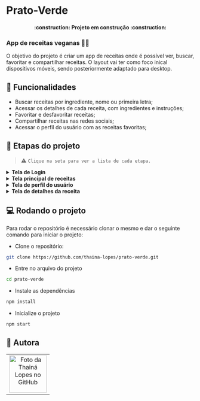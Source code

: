 # Prato-Verde

<h4 align="center"> 
    :construction:  Projeto em construção  :construction:
</h4>

### App de receitas veganas :fork_and_knife::herb:

O objetivo do projeto é criar um app de receitas onde é possível ver, buscar, favoritar e compartilhar receitas. O layout vai ter como foco inical dispositivos móveis, sendo posteriormente adaptado para desktop.

## :hammer: Funcionalidades

- Buscar receitas por ingrediente, nome ou primeira letra;
- Acessar os detalhes de cada receita, com ingredientes e instruções;
- Favoritar e desfavoritar receitas;
- Compartilhar receitas nas redes sociais;
- Acessar o perfil do usuário com as receitas favoritas;

## :memo: Etapas do projeto

> :warning: `Clique na seta para ver a lista de cada etapa.`

<details>
  <summary> <b>Tela de Login</b></summary>
  
1. [x] Desenvolver a tela de formulário com input de nome, e-mail, senha e botão de login.
2. [x] O botão do formulário só deve ser habilitado após um nome de usuário e uma senha com 6 caracteres ou mais serem preenchidos.
3. [x] Após a submissão do formulário, salvar no localStorage o nome do usuário na chave `user`.
4. [x] Redirecionar o usuário para a tela principal de receitas após a submissão e validação com sucesso do login.
5. [x] Implementar responsividade do login.

</details>
<details>
  <summary> <b>Tela principal de receitas</b> </summary>
  
1. [x] Implementar o header posicionando-o de forma fixa e contendo os ícones de menu.
2. [x] Redirecionar o usuário para a tela correta ao clicar em cada ícone no menu.
3. [x] Implementar os botões de categoria para serem utilizados como filtro.
4. [x] Redirecionar o usuário para a tela de perfil ao clicar no botão de perfil.
5. [ ] Implementar o filtro das receitas por meio da API ao clicar no filtro de categoria.
6. [ ] Implementar o filtro como um toggle, o qual se for selecionado novamente, o app deve retornar as receitas sem nenhum filtro.
7. [x] Desenvolver o botão de busca que, ao ser clicado, a barra de busca deve aparecer. O mesmo serve para escondê-la.
8. [ ] Redirecionar o usuário ao clicar no card da receita, para a tela de detalhes, que deve mudar a rota e conter o id da receita na URL.
9. [ ] Realizar uma request para a API passando o id da receita que deve estar disponível nos parâmetros da URL.
   
</details>
<details>
<summary> <b>Tela de perfil do usuário</b> </summary>
  
1. [x] Possuir o nome do usuário digitado no login.
2. [x] Implementar 2 botões: um de "Início" e um de "Sair".
3. [x] Ao clicar no botão de "Voltar", a rota deve mudar para a tela de início.
4. [x] Ao clicar no botão de "Sair", o localStorage deve ser limpo e a rota deve mudar para a tela de login.
5. [ ] Mostrar "Receitas favoritas" e os cards de cada receita, com o botão de "favorito" preenchido e um botão de compartilhar.
6. [ ] O botão de compartilhar deve copiar a URL da tela de detalhes da receita para o clipboard.
7. [ ] O botão de "desfavoritar" deve remover a receita da lista de receitas favoritas do localStorage e da tela.
8. [ ] Ao clicar na foto ou no nome da receita, a rota deve mudar para a tela de detalhes daquela receita.

</details>
<details>
<summary> <b>Tela de detalhes da receita</b> </summary>
  
1. [ ] Desenvolver a tela de modo que contenha a imagem da receita, o título, uma lista de ingredientes seguidos pelas quantidades, instruções de preparo e um botão de compartilhar.
2. [ ] O botão de compartilhar deve copiar a URL da tela de detalhes da receita para o clipboard.

</details>

## :computer: Rodando o projeto

Para rodar o repositório é necessário clonar o mesmo e dar o seguinte comando para iniciar o projeto:

- Clone o repositório:

```bash
git clone https://github.com/thaina-lopes/prato-verde.git
```

- Entre no arquivo do projeto

```bash
cd prato-verde
```

- Instale as dependências

```bash
npm install
```

- Inicialize o projeto

```bash
npm start
```

## :green_heart: Autora

<table>
  <tr>
    <td align="center">
      <a href="https://github.com/thaina-lopes">
        <img src="https://avatars.githubusercontent.com/u/130593695?v=4" width="100px;" alt="Foto da Thainá Lopes no GitHub"/><br>
      </a>
    </td>
  </tr>
</table>
